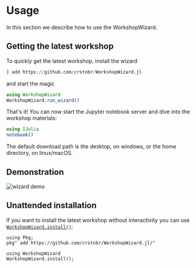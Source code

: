 # Usage

In this section we describe how to use the WorkshopWizard.

## Getting the latest workshop

To quickly get the latest workshop, install the wizard

```julia
] add https://github.com/crstnbr/WorkshopWizard.jl
```

and start the magic

```julia
using WorkshopWizard
WorkshopWizard.run_wizard()
```

That's it! You can now start the Jupyter notebook server and dive into the workshop materials:

```julia
using IJulia
notebook()
```

The default download path is the desktop, on windows, or the home directory, on linux/macOS.

## Demonstration

![wizard demo](https://raw.githubusercontent.com/crstnbr/WorkshopWizard.jl/master/demo/wizard.gif)


## Unattended installation

If you want to install the latest workshop without interactivity you can use
[`WorkshopWizard.install()`](@ref):

```@setup install
using Pkg;
pkg" add https://github.com/crstnbr/WorkshopWizard.jl/"
```

```@repl install
using WorkshopWizard
WorkshopWizard.install();
```
